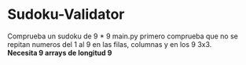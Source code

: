 # Sudoku-Validator
Comprueba un sudoku de 9 * 9
main.py primero comprueba que no se repitan numeros del 1 al 9 en las filas, columnas y en los 9 3x3. </br>
<b>Necesita 9 arrays de longitud 9 </b>

